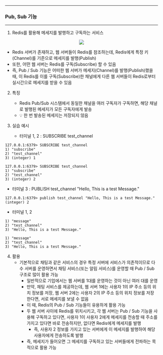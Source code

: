 -----
### Pub, Sub 기능
-----
1. Redis를 활용해 메세지를 발행하고 구독하는 서비스
<div align="center">
<img src="https://github.com/user-attachments/assets/beb18ab9-1c9f-43f8-8afd-cdee7c6ab139">
</div>

  - Redis 서버가 존재하고, 웹 서버들이 Redis를 참조하는데, Redis에게 특정 키(Channel)를 기준으로 메세지를 발행(Publish)
  - 또한, 어떤 웹 서버는 Redis를 구독(Subscribe) 할 수 있음
  - 즉, Pub / Sub 기능은 어떠한 웹 서버가 메세지(Channel)를 발행(Publish)했을 때, 이 Redis를 이를 구독(Subscribe)한 채널에게 다른 웹 서버들이 Redis로부터 실시간으로 메세지를 받을 수 있음

2. 특징
   - Redis Pub/Sub 시스템에서 동일한 채널을 여러 구독자가 구독하면, 해당 채널로 발행된 메세지가 모든 구독자에게 발송
   - 💡 한 번 발송된 메세지는 저장되지 않음

3. 실습 예시
   - 터미널 1, 2 : SUBSCRIBE test_channel
```
127.0.0.1:6379> SUBSCRIBE test_channel
1) "subscribe"
2) "test_channel"
3) (integer) 1
```
```
127.0.0.1:6379> SUBSCRIBE test_channel
1) "subscribe"
2) "test_channel"
3) (integer) 2
```
   - 터미널 3 : PUBLISH test_channel "Hello, This is a test Message."
```
127.0.0.1:6379> publish test_channel "Hello, This is a test Message."
(integer) 2
```

  - 터미널 1, 2
```
1) "message"
2) "test_channel"
3) "Hello, This is a test Message."
```
```
1) "message"
2) "test_channel"
3) "Hello, This is a test Message."
```

4. 활용
   - 기본적으로 채팅과 같은 서비스의 경우 특정 서버에 서비스가 의존적이므로 다수 서버를 운영하면서 채팅 서비스(또는 알림 서비스)를 운영할 때 Pub / Sub 구조로 많이 활용 가능
     + 일반적으로 기업에서는 웹 서버를 1대를 운영하는 것이 아닌 여러 대를 운영
     + 만약, 채팅 서비스를 제공하는데, 웹 서버 1에는 사용자 1의 IP 주소 등의 위치 정보를 저장, 웹 서버 2에는 사용자 2의 IP 주소 등의 위치 정보를 저장한다면, 서로 메세지를 보낼 수 없음
     + 이 때, Redis의 Pub / Sub 기능들이 유용하게 활용 가능
     + 두 웹 서버 사이에 Redis를 위치시키고, 각 웹 서버는 Pub / Sub 기능을 사용해 구독하고 있다면, 사용자 1이 사용자 2에게 메세지를 전송할 때 주소를 가지고 있다면 바로 전송하지만, 없다면 Redis에게 메세지를 발행
       * 즉, 사용자 2 정보를 가지고 있는 서버에게 이 메세지를 발행하여 해당 사용자에게 전송하도록 발행
     + 즉, 메세지가 들어오면 그 메세지를 구독하고 있는 서버들에게 전파하는 목적으로 활용 가능
